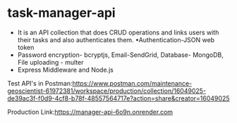 # task-manager-api

<ul>
<li>It is an API collection that does CRUD operations and links users with their tasks and also authenticates them. •Authentication-JSON web token</li>
<li>Password encryption- bcryptjs, Email-SendGrid, Database- MongoDB, File uploading - multer</li>
<li>Express Middleware and Node.js</li>
</ul>


Test API's in Postman:https://www.postman.com/maintenance-geoscientist-61972381/workspace/production/collection/16049025-de39ac3f-f0d9-4cf8-b78f-48557564717e?action=share&creator=16049025

Production Link:https://manager-api-6o9n.onrender.com
